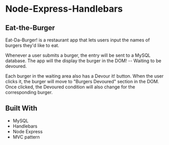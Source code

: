 # Node-Express-Handlebars

## Eat-the-Burger

Eat-Da-Burger! is a restaurant app that lets users input the names of burgers they'd like to eat.

Whenever a user submits a burger, the entry will be sent to a MySQL database.  The app will the display the burger in the DOM! -- Waiting to be devoured.

Each burger in the waiting area also has a Devour it! button. When the user clicks it, the burger will move to "Burgers Devoured" section in the DOM. Once clicked, the Devoured condition will also change for the corresponding burger.

## Built With

+ MySQL
+ Handlebars
+ Node Express
+ MVC pattern